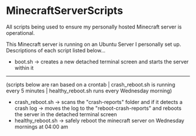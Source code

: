 # MinecraftServerScripts
All scripts being used to ensure my personally hosted Minecraft server is operational.

This Minecraft server is running on an Ubuntu Server I personally set up. Descriptions of each script listed below...
- boot.sh -> creates a new detached terminal screen and starts the server within it
--------------------------------------------------------------------------------------------------------------------------------------------------------------------
(scripts below are ran based on a crontab | crash_reboot.sh is running every 5 minutes | healthy_reboot.sh runs every Wednesday morning)
- crash_reboot.sh -> scans the "crash-reports" folder and if it detects a crash log -> moves the log to the "reboot-crash-reports" and reboots the server in the detached terminal screen
- healthy_reboot.sh -> safely reboot the minecraft server on Wednesday mornings at 04:00 am
